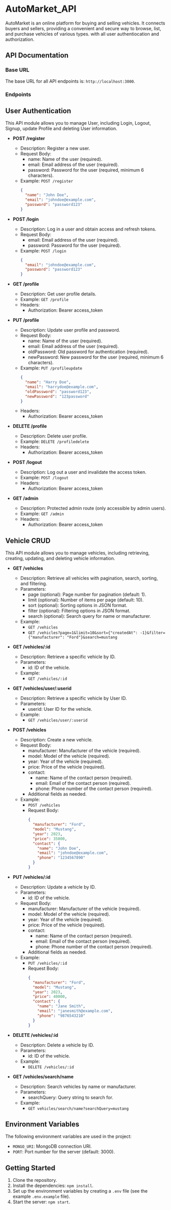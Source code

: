 # AutoMarket_API

AutoMarket is an online platform for buying and selling vehicles. It connects buyers and sellers, providing a convenient and secure way to browse, list, and purchase vehicles of various types. with all user authentiocation and authorization.


## API Documentation

### Base URL

The base URL for all API endpoints is: `http://localhost:3000`.

### Endpoints

## User Authentication

This API module allows you to manage User, including Login, Logout, Signup, update Profile and deleting User information.

- **POST /register**
  - Description: Register a new user.
  - Request Body:
    - name: Name of the user (required).
    - email: Email address of the user (required).
    - password: Password for the user (required, minimum 6 characters).
  - Example: `POST /register`
    ```json
    {
      "name": "John Doe",
      "email": "johndoe@example.com",
      "password": "password123"
    }
    ```

- **POST /login**
  - Description: Log in a user and obtain access and refresh tokens.
  - Request Body:
    - email: Email address of the user (required).
    - password: Password for the user (required).
  - Example: `POST /login`
    ```json
    {
      "email": "johndoe@example.com",
      "password": "password123"
    }
    ```

- **GET /profile**
  - Description: Get user profile details.
  - Example: `GET /profile`
  - Headers:
    - Authorization: Bearer access_token

- **PUT /profile**
  - Description: Update user profile and password.
  - Request Body:
    - name: Name of the user (required).
    - email: Email address of the user (required).
    - oldPassword: Old password for authentication (required).
    - newPassword: New password for the user (required, minimum 6 characters).
  - Example: `PUT /profileupdate`
    ```json
    {
      "name": "Harry Doe",
      "email": "harrydoe@example.com",
      "oldPassword": "password123",
      "newPassword": "123password"
    }
    ```
  - Headers:
    - Authorization: Bearer access_token

- **DELETE /profile**
  - Description: Delete user profile.
  - Example: `DELETE /profiledelete`
  - Headers:
    - Authorization: Bearer access_token

- **POST /logout**
  - Description: Log out a user and invalidate the access token.
  - Example: `POST /logout`
  - Headers:
    - Authorization: Bearer access_token

- **GET /admin**
  - Description: Protected admin route (only accessible by admin users).
  - Example: `GET /admin`
  - Headers:
    - Authorization: Bearer access_token

## Vehicle CRUD   

This API module allows you to manage vehicles, including retrieving, creating, updating, and deleting vehicle information.


- **GET /vehicles**

  - Description: Retrieve all vehicles with pagination, search, sorting, and filtering.
  - Parameters:
    - page (optional): Page number for pagination (default: 1).
    - limit (optional): Number of items per page (default: 10).
    - sort (optional): Sorting options in JSON format.
    - filter (optional): Filtering options in JSON format.
    - search (optional): Search query for name or manufacturer.
  - Example:
    - `GET /vehicles`
    - `GET /vehicles?page=1&limit=10&sort={"createdAt": -1}&filter={"manufacturer": "Ford"}&search=mustang`

- **GET /vehicles/:id**

  - Description: Retrieve a specific vehicle by ID.
  - Parameters:
    - id: ID of the vehicle.
  - Example:
    - `GET /vehicles/:id`

- **GET /vehicles/user/:userid**

  - Description: Retrieve a specific vehicle by User ID.
  - Parameters:
    - userid: User ID for the vehicle.
  - Example:
    - `GET /vehicles/user/:userid`

- **POST /vehicles**

  - Description: Create a new vehicle.
  - Request Body:
    - manufacturer: Manufacturer of the vehicle (required).
    - model: Model of the vehicle (required).
    - year: Year of the vehicle (required).
    - price: Price of the vehicle (required).
    - contact:
      - name: Name of the contact person (required).
      - email: Email of the contact person (required).
      - phone: Phone number of the contact person (required).
    - Additional fields as needed.
  - Example:
    - `POST /vehicles`
    - Request Body:
      ```json
      {
        "manufacturer": "Ford",
        "model": "Mustang",
        "year": 2023,
        "price": 35000,
        "contact": {
          "name": "John Doe",
          "email": "johndoe@example.com",
          "phone": "1234567890"
        }
      }
      ```

- **PUT /vehicles/:id**

  - Description: Update a vehicle by ID.
  - Parameters:
    - id: ID of the vehicle.
  - Request Body:
    - manufacturer: Manufacturer of the vehicle (required).
    - model: Model of the vehicle (required).
    - year: Year of the vehicle (required).
    - price: Price of the vehicle (required).
    - contact:
      - name: Name of the contact person (required).
      - email: Email of the contact person (required).
      - phone: Phone number of the contact person (required).
    - Additional fields as needed.
  - Example:
    - `PUT /vehicles/:id`
    - Request Body:
      ```json
      {
        "manufacturer": "Ford",
        "model": "Mustang",
        "year": 2023,
        "price": 40000,
        "contact": {
          "name": "Jane Smith",
          "email": "janesmith@example.com",
          "phone": "9876543210"
        }
      }
      ```

- **DELETE /vehicles/:id**

  - Description: Delete a vehicle by ID.
  - Parameters:
    - id: ID of the vehicle.
  - Example:
    - `DELETE /vehicles/:id`

- **GET /vehicles/search/name**

  - Description: Search vehicles by name or manufacturer.
  - Parameters:
    - searchQuery: Query string to search for.
  - Example:
    - `GET vehicles/search/name?searchQuery=mustang`

## Environment Variables

The following environment variables are used in the project:

- `MONGO_URI`: MongoDB connection URI.
- `PORT`: Port number for the server (default: 3000).

## Getting Started

1. Clone the repository.
2. Install the dependencies: `npm install`.
3. Set up the environment variables by creating a `.env` file (see the example `.env.example` file).
4. Start the server: `npm start`.